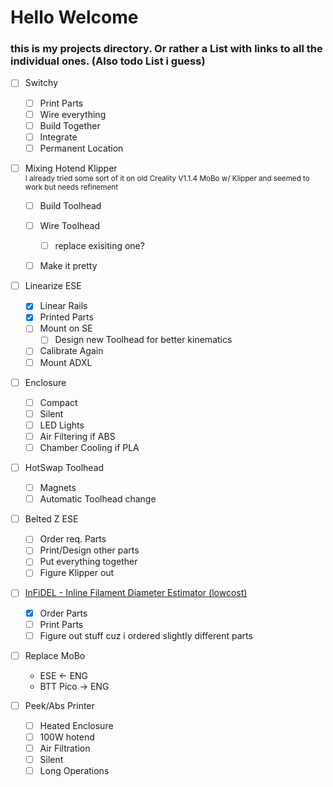# Hello Welcome

### this is my projects directory. Or rather a List with links to all the individual ones. (Also todo List i guess) 


- [ ] Switchy
  - [ ] Print Parts
  - [ ] Wire everything
  - [ ] Build Together
  - [ ] Integrate
  - [ ] Permanent Location

- [ ] Mixing Hotend Klipper\
<sub> I already tried some sort of it on old Creality V1.1.4 MoBo w/ Klipper and seemed to work but needs refinement </sub>
  - [ ] Build Toolhead
  - [ ] Wire Toolhead
    - [ ] replace exisiting one? 
  - [ ] Make it pretty
  

- [ ] Linearize ESE
  - [x] Linear Rails
  - [x] Printed Parts
  - [ ] Mount on SE
    - [ ] Design new Toolhead for better kinematics
  - [ ] Calibrate Again
  - [ ] Mount ADXL

- [ ] Enclosure
  - [ ] Compact
  - [ ] Silent
  - [ ] LED Lights
  - [ ] Air Filtering if ABS
  - [ ] Chamber Cooling if PLA

- [ ] HotSwap Toolhead
  - [ ] Magnets
  - [ ] Automatic Toolhead change

- [ ] Belted Z ESE
  - [ ] Order req. Parts
  - [ ] Print/Design other parts
  - [ ] Put everything together
  - [ ] Figure Klipper out

- [ ] [InFiDEL - Inline Filament Diameter Estimator (lowcost)](https://www.printables.com/model/57154-infidel-inline-filament-diameter-estimator-lowcost)
  - [x] Order Parts
  - [ ] Print Parts
  - [ ] Figure out stuff cuz i ordered slightly different parts

- [ ] Replace MoBo
  - ESE <- ENG
  - BTT Pico -> ENG

- [ ] Peek/Abs Printer
  - [ ] Heated Enclosure
  - [ ] 100W hotend
  - [ ] Air Filtration
  - [ ] Silent
  - [ ] Long Operations
